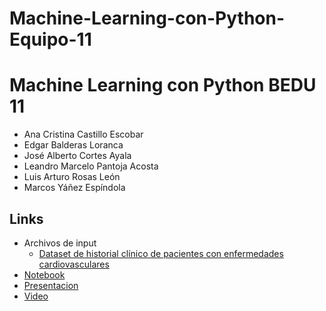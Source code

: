 # Machine-Learning-con-Python-Equipo-11

# Machine Learning con Python BEDU 11
- Ana Cristina Castillo Escobar
- Edgar Balderas Loranca
- José Alberto Cortes Ayala
- Leandro Marcelo Pantoja Acosta
- Luis Arturo Rosas León
- Marcos Yáñez Espíndola

## Links
- Archivos de input
    - [Dataset de historial clínico de pacientes con enfermedades cardiovasculares]()
- [Notebook]()
- [Presentacion](https://docs.google.com/presentation/d/1cSq550wRjfTa5mIM1vFm7wNdqJzoByrB/edit?usp=sharing&ouid=111778429343517814223&rtpof=true&sd=true)
- [Video]()
